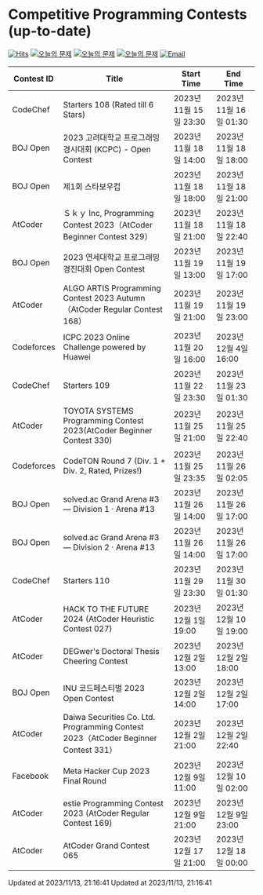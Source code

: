 Competitive Programming Contests (up-to-date)
========
[![Hits](https://hits.seeyoufarm.com/api/count/incr/badge.svg?url=https%3A%2F%2Fgithub.com%2Fika9810%2FCompetitive-Programming-Contests&count_bg=%2379C83D&title_bg=%23555555&icon=&icon_color=%23E7E7E7&title=hits&edge_flat=false)](https://hits.seeyoufarm.com)
[![오늘의 문제](https://img.shields.io/badge/Today's%20ABC-Link-lightpink)](https://github.com/ika9810/Atcoder-Daily-Contests/blob/main/ABC.md) 
[![오늘의 문제](https://img.shields.io/badge/Today's%20ARC-Link-orange)](https://github.com/ika9810/Atcoder-Daily-Contests/blob/main/ARC.md) 
[![오늘의 문제](https://img.shields.io/badge/Today's%20AGC-Link-red)](https://github.com/ika9810/Atcoder-Daily-Contests/blob/main/AGC.md) 
[![Email](https://img.shields.io/badge/Email-ika7204@naver.com-ff69b4)](mailTo:ika7204@naver.com)

 Contest ID | Title | Start Time | End Time |
---|---|---|---|
| CodeChef | Starters 108 (Rated till 6 Stars) | 2023년 11월 15일 23:30 | 2023년 11월 16일 01:30 |
| BOJ Open | 2023 고려대학교 프로그래밍 경시대회 (KCPC) - Open Contest | 2023년 11월 18일 14:00 | 2023년 11월 18일 18:00 |
| BOJ Open | 제1회 스타보우컵 | 2023년 11월 18일 18:00 | 2023년 11월 18일 21:00 |
| AtCoder | Ｓｋｙ Inc, Programming Contest 2023（AtCoder Beginner Contest 329） | 2023년 11월 18일 21:00 | 2023년 11월 18일 22:40 |
| BOJ Open | 2023 연세대학교 프로그래밍 경진대회 Open Contest | 2023년 11월 19일 13:00 | 2023년 11월 19일 17:00 |
| AtCoder | ALGO ARTIS Programming Contest 2023 Autumn（AtCoder Regular Contest 168） | 2023년 11월 19일 21:00 | 2023년 11월 19일 23:00 |
| Codeforces | ICPC 2023 Online Challenge powered by Huawei | 2023년 11월 20일 16:00 | 2023년 12월 4일 16:00 |
| CodeChef | Starters 109 | 2023년 11월 22일 23:30 | 2023년 11월 23일 01:30 |
| AtCoder | TOYOTA SYSTEMS Programming Contest 2023(AtCoder Beginner Contest 330) | 2023년 11월 25일 21:00 | 2023년 11월 25일 22:40 |
| Codeforces | CodeTON Round 7 (Div. 1 + Div. 2, Rated, Prizes!) | 2023년 11월 25일 23:35 | 2023년 11월 26일 02:05 |
| BOJ Open | solved.ac Grand Arena #3 — Division 1 · Arena #13 | 2023년 11월 26일 14:00 | 2023년 11월 26일 17:00 |
| BOJ Open | solved.ac Grand Arena #3 — Division 2 · Arena #13 | 2023년 11월 26일 14:00 | 2023년 11월 26일 17:00 |
| CodeChef | Starters 110 | 2023년 11월 29일 23:30 | 2023년 11월 30일 01:30 |
| AtCoder | HACK TO THE FUTURE 2024 (AtCoder Heuristic Contest 027) | 2023년 12월 1일 19:00 | 2023년 12월 10일 19:00 |
| AtCoder | DEGwer's Doctoral Thesis Cheering Contest | 2023년 12월 2일 13:00 | 2023년 12월 2일 18:00 |
| BOJ Open | INU 코드페스티벌 2023 Open Contest | 2023년 12월 2일 14:00 | 2023년 12월 2일 17:00 |
| AtCoder | Daiwa Securities Co. Ltd. Programming Contest 2023（AtCoder Beginner Contest 331） | 2023년 12월 2일 21:00 | 2023년 12월 2일 22:40 |
| Facebook | Meta Hacker Cup 2023 Final Round | 2023년 12월 9일 11:00 | 2023년 12월 10일 02:00 |
| AtCoder | estie Programming Contest 2023 (AtCoder Regular Contest 169) | 2023년 12월 9일 21:00 | 2023년 12월 9일 23:00 |
| AtCoder | AtCoder Grand Contest 065 | 2023년 12월 17일 21:00 | 2023년 12월 18일 00:00 |

Updated at 2023/11/13, 21:16:41
Updated at 2023/11/13, 21:16:41
